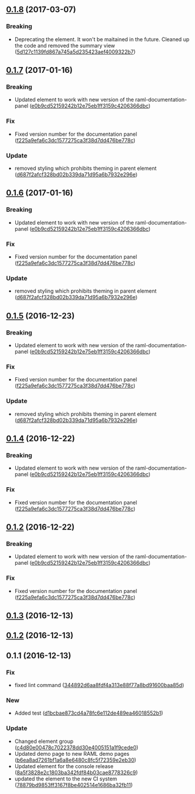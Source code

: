 <a name="0.1.8"></a>
## [0.1.8](https://github.com/advanced-rest-client/raml-documentation-viewer/compare/0.1.7...v0.1.8) (2017-03-07)


### Breaking

* Deprecating the element. It won't be maitained in the future. Cleaned up the code and removed the summary view ([5d127c1139fd867a745a5d235423aef4009322b7](https://github.com/advanced-rest-client/raml-documentation-viewer/commit/5d127c1139fd867a745a5d235423aef4009322b7))



<a name="0.1.7"></a>
## [0.1.7](https://github.com/advanced-rest-client/raml-documentation-viewer/compare/0.1.3...v0.1.7) (2017-01-16)


### Breaking

* Updated element to work with new version of the raml-documentation-panel ([e0b9cd52159242b12e75eb1ff3159c4206366dbc](https://github.com/advanced-rest-client/raml-documentation-viewer/commit/e0b9cd52159242b12e75eb1ff3159c4206366dbc))

### Fix

* Fixed version number for the documentation panel ([f225a9efa6c3dc1577275ca3f38d7dd476be778c](https://github.com/advanced-rest-client/raml-documentation-viewer/commit/f225a9efa6c3dc1577275ca3f38d7dd476be778c))

### Update

* removed styling which prohibits theming in parent element ([d687f2afcf328bd02b339da71d95a6b7932e296e](https://github.com/advanced-rest-client/raml-documentation-viewer/commit/d687f2afcf328bd02b339da71d95a6b7932e296e))



<a name="0.1.6"></a>
## [0.1.6](https://github.com/advanced-rest-client/raml-documentation-viewer/compare/0.1.3...v0.1.6) (2017-01-16)


### Breaking

* Updated element to work with new version of the raml-documentation-panel ([e0b9cd52159242b12e75eb1ff3159c4206366dbc](https://github.com/advanced-rest-client/raml-documentation-viewer/commit/e0b9cd52159242b12e75eb1ff3159c4206366dbc))

### Fix

* Fixed version number for the documentation panel ([f225a9efa6c3dc1577275ca3f38d7dd476be778c](https://github.com/advanced-rest-client/raml-documentation-viewer/commit/f225a9efa6c3dc1577275ca3f38d7dd476be778c))

### Update

* removed styling which prohibits theming in parent element ([d687f2afcf328bd02b339da71d95a6b7932e296e](https://github.com/advanced-rest-client/raml-documentation-viewer/commit/d687f2afcf328bd02b339da71d95a6b7932e296e))



<a name="0.1.5"></a>
## [0.1.5](https://github.com/advanced-rest-client/raml-documentation-viewer/compare/0.1.3...v0.1.5) (2016-12-23)


### Breaking

* Updated element to work with new version of the raml-documentation-panel ([e0b9cd52159242b12e75eb1ff3159c4206366dbc](https://github.com/advanced-rest-client/raml-documentation-viewer/commit/e0b9cd52159242b12e75eb1ff3159c4206366dbc))

### Fix

* Fixed version number for the documentation panel ([f225a9efa6c3dc1577275ca3f38d7dd476be778c](https://github.com/advanced-rest-client/raml-documentation-viewer/commit/f225a9efa6c3dc1577275ca3f38d7dd476be778c))

### Update

* removed styling which prohibits theming in parent element ([d687f2afcf328bd02b339da71d95a6b7932e296e](https://github.com/advanced-rest-client/raml-documentation-viewer/commit/d687f2afcf328bd02b339da71d95a6b7932e296e))



<a name="0.1.4"></a>
## [0.1.4](https://github.com/advanced-rest-client/raml-documentation-viewer/compare/0.1.3...v0.1.4) (2016-12-22)


### Breaking

* Updated element to work with new version of the raml-documentation-panel ([e0b9cd52159242b12e75eb1ff3159c4206366dbc](https://github.com/advanced-rest-client/raml-documentation-viewer/commit/e0b9cd52159242b12e75eb1ff3159c4206366dbc))

### Fix

* Fixed version number for the documentation panel ([f225a9efa6c3dc1577275ca3f38d7dd476be778c](https://github.com/advanced-rest-client/raml-documentation-viewer/commit/f225a9efa6c3dc1577275ca3f38d7dd476be778c))



<a name="0.1.2"></a>
## [0.1.2](https://github.com/advanced-rest-client/raml-documentation-viewer/compare/0.1.3...v0.1.2) (2016-12-22)


### Breaking

* Updated element to work with new version of the raml-documentation-panel ([e0b9cd52159242b12e75eb1ff3159c4206366dbc](https://github.com/advanced-rest-client/raml-documentation-viewer/commit/e0b9cd52159242b12e75eb1ff3159c4206366dbc))

### Fix

* Fixed version number for the documentation panel ([f225a9efa6c3dc1577275ca3f38d7dd476be778c](https://github.com/advanced-rest-client/raml-documentation-viewer/commit/f225a9efa6c3dc1577275ca3f38d7dd476be778c))



<a name="0.1.3"></a>
## [0.1.3](https://github.com/advanced-rest-client/raml-documentation-viewer/compare/0.1.2...v0.1.3) (2016-12-13)




<a name="0.1.2"></a>
## [0.1.2](https://github.com/advanced-rest-client/raml-documentation-viewer/compare/0.1.1...v0.1.2) (2016-12-13)




<a name="0.1.1"></a>
## 0.1.1 (2016-12-13)


### Fix

* fixed lint command ([344892d6aa8fdf4a313e88f77a8bd91600baa85d](https://github.com/advanced-rest-client/raml-documentation-viewer/commit/344892d6aa8fdf4a313e88f77a8bd91600baa85d))

### New

* Added test ([d1bcbae873cd4a78fc6e112de489ea46018552b1](https://github.com/advanced-rest-client/raml-documentation-viewer/commit/d1bcbae873cd4a78fc6e112de489ea46018552b1))

### Update

* Changed element group ([c4d80e00478c7022378dd30e4005151a1f9cede0](https://github.com/advanced-rest-client/raml-documentation-viewer/commit/c4d80e00478c7022378dd30e4005151a1f9cede0))
* Updated demo page to new RAML demo pages ([b6ea8ad7261bf1a6a8e6480c8fc5f72359e2eb30](https://github.com/advanced-rest-client/raml-documentation-viewer/commit/b6ea8ad7261bf1a6a8e6480c8fc5f72359e2eb30))
* Updated element for the console release ([8a5f3828e2c1803ba342fdf84b03cae8778326c9](https://github.com/advanced-rest-client/raml-documentation-viewer/commit/8a5f3828e2c1803ba342fdf84b03cae8778326c9))
* updated the element to the new CI system ([78879bd9853ff3167f8be402514e1686ba32fb11](https://github.com/advanced-rest-client/raml-documentation-viewer/commit/78879bd9853ff3167f8be402514e1686ba32fb11))



